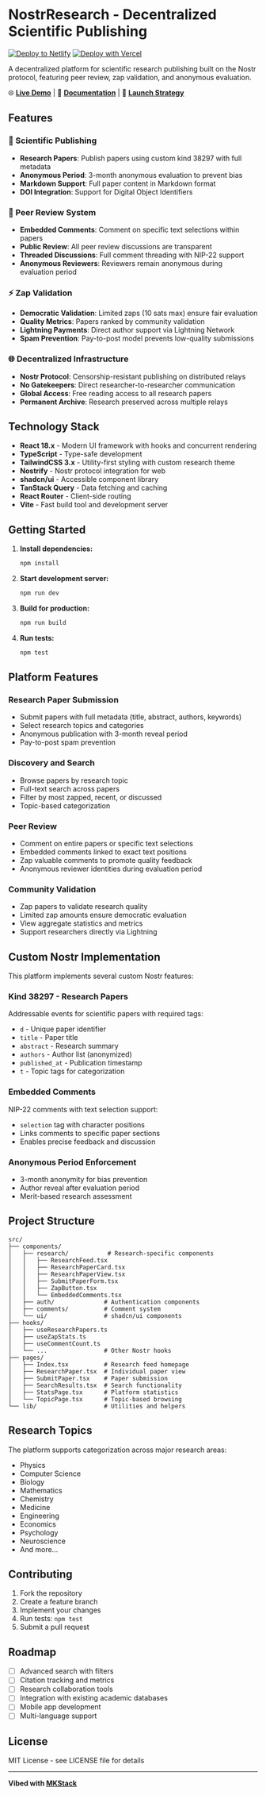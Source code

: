 # NostrResearch - Decentralized Scientific Publishing

[![Deploy to Netlify](https://www.netlify.com/img/deploy/button.svg)](https://app.netlify.com/start/deploy?repository=https://github.com/yourusername/nostrresearch)
[![Deploy with Vercel](https://vercel.com/button)](https://vercel.com/new/clone?repository-url=https://github.com/yourusername/nostrresearch)

A decentralized platform for scientific research publishing built on the Nostr protocol, featuring peer review, zap validation, and anonymous evaluation.

🌐 **[Live Demo](https://your-username.github.io/nostrresearch)** | 📖 **[Documentation](./DEPLOYMENT.md)** | 🚀 **[Launch Strategy](./LAUNCH_STRATEGY.md)**

## Features

### 🔬 Scientific Publishing
- **Research Papers**: Publish papers using custom kind 38297 with full metadata
- **Anonymous Period**: 3-month anonymous evaluation to prevent bias
- **Markdown Support**: Full paper content in Markdown format
- **DOI Integration**: Support for Digital Object Identifiers

### 💬 Peer Review System
- **Embedded Comments**: Comment on specific text selections within papers
- **Public Review**: All peer review discussions are transparent
- **Threaded Discussions**: Full comment threading with NIP-22 support
- **Anonymous Reviewers**: Reviewers remain anonymous during evaluation period

### ⚡ Zap Validation
- **Democratic Validation**: Limited zaps (10 sats max) ensure fair evaluation
- **Quality Metrics**: Papers ranked by community validation
- **Lightning Payments**: Direct author support via Lightning Network
- **Spam Prevention**: Pay-to-post model prevents low-quality submissions

### 🌐 Decentralized Infrastructure
- **Nostr Protocol**: Censorship-resistant publishing on distributed relays
- **No Gatekeepers**: Direct researcher-to-researcher communication
- **Global Access**: Free reading access to all research papers
- **Permanent Archive**: Research preserved across multiple relays

## Technology Stack

- **React 18.x** - Modern UI framework with hooks and concurrent rendering
- **TypeScript** - Type-safe development
- **TailwindCSS 3.x** - Utility-first styling with custom research theme
- **Nostrify** - Nostr protocol integration for web
- **shadcn/ui** - Accessible component library
- **TanStack Query** - Data fetching and caching
- **React Router** - Client-side routing
- **Vite** - Fast build tool and development server

## Getting Started

1. **Install dependencies:**
   ```bash
   npm install
   ```

2. **Start development server:**
   ```bash
   npm run dev
   ```

3. **Build for production:**
   ```bash
   npm run build
   ```

4. **Run tests:**
   ```bash
   npm test
   ```

## Platform Features

### Research Paper Submission
- Submit papers with full metadata (title, abstract, authors, keywords)
- Select research topics and categories
- Anonymous publication with 3-month reveal period
- Pay-to-post spam prevention

### Discovery and Search
- Browse papers by research topic
- Full-text search across papers
- Filter by most zapped, recent, or discussed
- Topic-based categorization

### Peer Review
- Comment on entire papers or specific text selections
- Embedded comments linked to exact text positions
- Zap valuable comments to promote quality feedback
- Anonymous reviewer identities during evaluation period

### Community Validation
- Zap papers to validate research quality
- Limited zap amounts ensure democratic evaluation
- View aggregate statistics and metrics
- Support researchers directly via Lightning

## Custom Nostr Implementation

This platform implements several custom Nostr features:

### Kind 38297 - Research Papers
Addressable events for scientific papers with required tags:
- `d` - Unique paper identifier
- `title` - Paper title
- `abstract` - Research summary
- `authors` - Author list (anonymized)
- `published_at` - Publication timestamp
- `t` - Topic tags for categorization

### Embedded Comments
NIP-22 comments with text selection support:
- `selection` tag with character positions
- Links comments to specific paper sections
- Enables precise feedback and discussion

### Anonymous Period Enforcement
- 3-month anonymity for bias prevention
- Author reveal after evaluation period
- Merit-based research assessment

## Project Structure

```
src/
├── components/
│   ├── research/           # Research-specific components
│   │   ├── ResearchFeed.tsx
│   │   ├── ResearchPaperCard.tsx
│   │   ├── ResearchPaperView.tsx
│   │   ├── SubmitPaperForm.tsx
│   │   ├── ZapButton.tsx
│   │   └── EmbeddedComments.tsx
│   ├── auth/              # Authentication components
│   ├── comments/          # Comment system
│   └── ui/                # shadcn/ui components
├── hooks/
│   ├── useResearchPapers.ts
│   ├── useZapStats.ts
│   ├── useCommentCount.ts
│   └── ...                # Other Nostr hooks
├── pages/
│   ├── Index.tsx          # Research feed homepage
│   ├── ResearchPaper.tsx  # Individual paper view
│   ├── SubmitPaper.tsx    # Paper submission
│   ├── SearchResults.tsx  # Search functionality
│   ├── StatsPage.tsx      # Platform statistics
│   └── TopicPage.tsx      # Topic-based browsing
└── lib/                   # Utilities and helpers
```

## Research Topics

The platform supports categorization across major research areas:
- Physics
- Computer Science
- Biology
- Mathematics
- Chemistry
- Medicine
- Engineering
- Economics
- Psychology
- Neuroscience
- And more...

## Contributing

1. Fork the repository
2. Create a feature branch
3. Implement your changes
4. Run tests: `npm test`
5. Submit a pull request

## Roadmap

- [ ] Advanced search with filters
- [ ] Citation tracking and metrics
- [ ] Research collaboration tools
- [ ] Integration with existing academic databases
- [ ] Mobile app development
- [ ] Multi-language support

## License

MIT License - see LICENSE file for details

---

**Vibed with [MKStack](https://soapbox.pub/mkstack)**